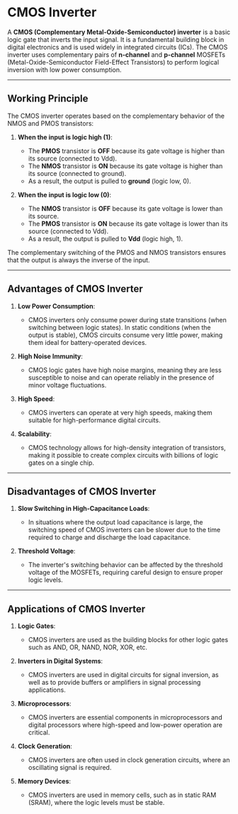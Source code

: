 # CMOS Inverter

A **CMOS (Complementary Metal-Oxide-Semiconductor) inverter** is a basic logic gate that inverts the input signal. It is a fundamental building block in digital electronics and is used widely in integrated circuits (ICs). The CMOS inverter uses complementary pairs of **n-channel** and **p-channel** MOSFETs (Metal-Oxide-Semiconductor Field-Effect Transistors) to perform logical inversion with low power consumption.

---

## Working Principle

The CMOS inverter operates based on the complementary behavior of the NMOS and PMOS transistors:

1. **When the input is logic high (1)**:
   - The **PMOS** transistor is **OFF** because its gate voltage is higher than its source (connected to Vdd).
   - The **NMOS** transistor is **ON** because its gate voltage is higher than its source (connected to ground).
   - As a result, the output is pulled to **ground** (logic low, 0).

2. **When the input is logic low (0)**:
   - The **NMOS** transistor is **OFF** because its gate voltage is lower than its source.
   - The **PMOS** transistor is **ON** because its gate voltage is lower than its source (connected to Vdd).
   - As a result, the output is pulled to **Vdd** (logic high, 1).

The complementary switching of the PMOS and NMOS transistors ensures that the output is always the inverse of the input.

---



## Advantages of CMOS Inverter

1. **Low Power Consumption**: 
   - CMOS inverters only consume power during state transitions (when switching between logic states). In static conditions (when the output is stable), CMOS circuits consume very little power, making them ideal for battery-operated devices.
   
2. **High Noise Immunity**:
   - CMOS logic gates have high noise margins, meaning they are less susceptible to noise and can operate reliably in the presence of minor voltage fluctuations.
   
3. **High Speed**:
   - CMOS inverters can operate at very high speeds, making them suitable for high-performance digital circuits.

4. **Scalability**:
   - CMOS technology allows for high-density integration of transistors, making it possible to create complex circuits with billions of logic gates on a single chip.

---

## Disadvantages of CMOS Inverter

1. **Slow Switching in High-Capacitance Loads**:
   - In situations where the output load capacitance is large, the switching speed of CMOS inverters can be slower due to the time required to charge and discharge the load capacitance.

2. **Threshold Voltage**:
   - The inverter's switching behavior can be affected by the threshold voltage of the MOSFETs, requiring careful design to ensure proper logic levels.

---

## Applications of CMOS Inverter

1. **Logic Gates**:
   - CMOS inverters are used as the building blocks for other logic gates such as AND, OR, NAND, NOR, XOR, etc.
   
2. **Inverters in Digital Systems**:
   - CMOS inverters are used in digital circuits for signal inversion, as well as to provide buffers or amplifiers in signal processing applications.

3. **Microprocessors**:
   - CMOS inverters are essential components in microprocessors and digital processors where high-speed and low-power operation are critical.

4. **Clock Generation**:
   - CMOS inverters are often used in clock generation circuits, where an oscillating signal is required.

5. **Memory Devices**:
   - CMOS inverters are used in memory cells, such as in static RAM (SRAM), where the logic levels must be stable.


